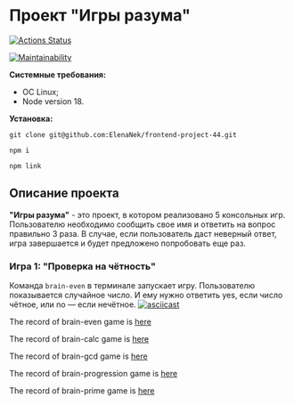 # Проект "Игры разума"

[![Actions Status](https://github.com/ElenaNek/frontend-project-44/workflows/hexlet-check/badge.svg)](https://github.com/ElenaNek/frontend-project-44/actions)

[![Maintainability](https://api.codeclimate.com/v1/badges/d4b0879c3c7e0d01321f/maintainability)](https://codeclimate.com/github/ElenaNek/frontend-project-44/maintainability)

**Системные требования:**

* ОС Linux;
* Node version 18.

**Установка:**

```node
git clone git@github.com:ElenaNek/frontend-project-44.git

npm i

npm link
```

## Описание проекта

**"Игры разума"** - это проект, в котором реализовано 5 консольных игр. Пользователю  необходимо сообщить свое имя и ответить на вопрос правильно 3 раза. В случае, если пользователь даст неверный ответ, игра завершается и будет предложено попробовать еще раз.

### Игра 1: "Проверка на чётность"

Команда `brain-even` в терминале запускает игру.
Пользователю показывается случайное число. И ему нужно ответить yes, если число чётное, или no — если нечётное.
[![asciicast](https://asciinema.org/connect/438c8e45-9533-429d-8a89-532b34d5cf16.svg)](https://asciinema.org/connect/438c8e45-9533-429d-8a89-532b34d5cf16)

The record of brain-even game is [here](https://asciinema.org/connect/438c8e45-9533-429d-8a89-532b34d5cf16)

The record of brain-calc game is [here](https://asciinema.org/a/nPhgVxugKNSp5NxvLOSb9CQpk)

The record of brain-gcd game is [here](https://asciinema.org/a/yF14AvE7hCYLsTxoEnnV7EO2Z)

The record of brain-progression game is [here](https://asciinema.org/a/441TtxaLbleMknPkbuoEkAqle)

The record of brain-prime game is [here](https://asciinema.org/a/ODtKMX3lqrQ6ifB2CRDGWO4JC)
